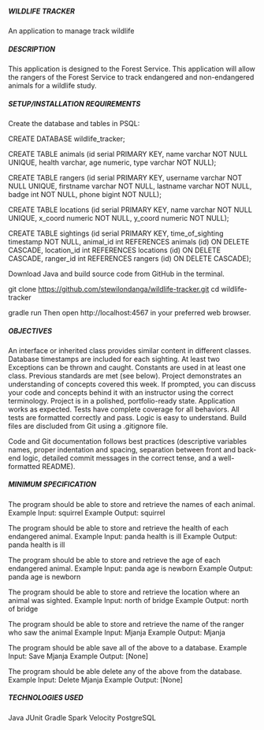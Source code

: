##### WILDLIFE TRACKER
An application to manage track wildlife

##### DESCRIPTION
This application is designed to the Forest Service. This application will allow the rangers of the Forest Service to track 
endangered and non-endangered animals for a wildlife study.

##### SETUP/INSTALLATION REQUIREMENTS
Create the database and tables in PSQL:

CREATE DATABASE wildlife_tracker; 

CREATE TABLE animals (id serial PRIMARY KEY, name varchar NOT NULL UNIQUE, health varchar, age numeric, type varchar NOT NULL); 

CREATE TABLE rangers (id serial PRIMARY KEY, username varchar NOT NULL UNIQUE, firstname varchar NOT NULL, 
lastname varchar NOT NULL, badge int NOT NULL, phone bigint NOT NULL); 

CREATE TABLE locations (id serial PRIMARY KEY, name varchar NOT NULL UNIQUE, x_coord numeric NOT NULL, 
y_coord numeric NOT NULL); 

CREATE TABLE sightings (id serial PRIMARY KEY, time_of_sighting timestamp NOT NULL, 
animal_id int REFERENCES animals (id) ON DELETE CASCADE, location_id int REFERENCES locations (id) ON DELETE CASCADE, 
ranger_id int REFERENCES rangers (id) ON DELETE CASCADE); 

Download Java and build source code from GitHub in the terminal.

git clone https://github.com/stewilondanga/wildlife-tracker.git cd wildlife-tracker 

gradle run Then open http://localhost:4567 in your preferred web browser.

##### OBJECTIVES
An interface or inherited class provides similar content in different classes. 
Database timestamps are included for each sighting. 
At least two Exceptions can be thrown and caught. 
Constants are used in at least one class. 
Previous standards are met (see below). 
Project demonstrates an understanding of concepts covered this week. 
If prompted, you can discuss your code and concepts behind it with an instructor using the correct terminology. 
Project is in a polished, portfolio-ready state. 
Application works as expected. 
Tests have complete coverage for all behaviors. 
All tests are formatted correctly and pass. 
Logic is easy to understand. 
Build files are discluded from Git using a .gitignore file. 

Code and Git documentation follows best practices (descriptive variables names, proper indentation and spacing, 
separation between front and back-end logic, detailed commit messages in the correct tense, and a well-formatted README). 

##### MINIMUM SPECIFICATION
The program should be able to store and retrieve the names of each animal. 
Example Input: squirrel 
Example Output: squirrel 

The program should be able to store and retrieve the health of each endangered animal. 
Example Input: panda health is ill 
Example Output: panda health is ill 

The program should be able to store and retrieve the age of each endangered animal. 
Example Input: panda age is newborn 
Example Output: panda age is newborn 

The program should be able to store and retrieve the location where an animal was sighted. 
Example Input: north of bridge 
Example Output: north of bridge 

The program should be able to store and retrieve the name of the ranger who saw the animal 
Example Input: Mjanja 
Example Output: Mjanja 

The program should be able save all of the above to a database. 
Example Input: Save Mjanja 
Example Output: [None] 

The program should be able delete any of the above from the database. 
Example Input: Delete Mjanja 
Example Output: [None] 

##### TECHNOLOGIES USED
Java 
JUnit 
Gradle 
Spark 
Velocity 
PostgreSQL 
